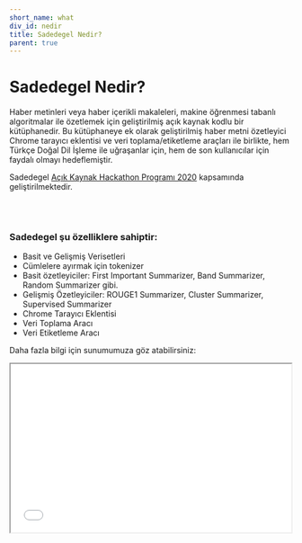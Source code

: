 ```yaml
---
short_name: what
div_id: nedir
title: Sadedegel Nedir?
parent: true
---
```


<h1><strong>Sadedegel</strong> Nedir?</h1>
<p>Haber metinleri veya haber içerikli makaleleri, makine öğrenmesi tabanlı
    algoritmalar ile
    özetlemek için geliştirilmiş açık kaynak kodlu bir kütüphanedir. Bu kütüphaneye ek olarak
    geliştirilmiş haber metni özetleyici Chrome tarayıcı eklentisi ve veri toplama/etiketleme
    araçları ile birlikte, hem Türkçe Doğal Dil İşleme ile uğraşanlar için, hem de son kullanıcılar
    için faydalı olmayı hedeflemiştir.</p>
<p>Sadedegel <a href="https://www.acikhack.com/" target="_blank">Açık Kaynak Hackathon
        Programı
        2020</a> kapsamında geliştirilmektedir.</p>

<br /><br />

<div class="row">
    <div class="col-sm-12 col-md-6">
        <h3><strong>Sadedegel şu özelliklere sahiptir:</strong></h3>
        <ul>
            <li>Basit ve Gelişmiş Verisetleri</li>
            <li>Cümlelere ayırmak için tokenizer</li>
            <li>Basit özetleyiciler: First Important Summarizer, Band Summarizer, Random Summarizer
                gibi.
            </li>
            <li>Gelişmiş Özetleyiciler: ROUGE1 Summarizer, Cluster Summarizer, Supervised Summarizer
            </li>
            <li>Chrome Tarayıcı Eklentisi</li>
            <li>Veri Toplama Aracı</li>
            <li>Veri Etiketleme Aracı</li>
        </ul>
    </div>
    <div class="col-sm-12 col-md-6">
        <p>Daha fazla bilgi için sunumumuza göz atabilirsiniz:</p>
        <iframe src = "/ViewerJS/#../assets/files/sadedeGel.pdf" width='500' height='300' allowfullscreen webkitallowfullscreen></iframe>
    </div>
</div>
